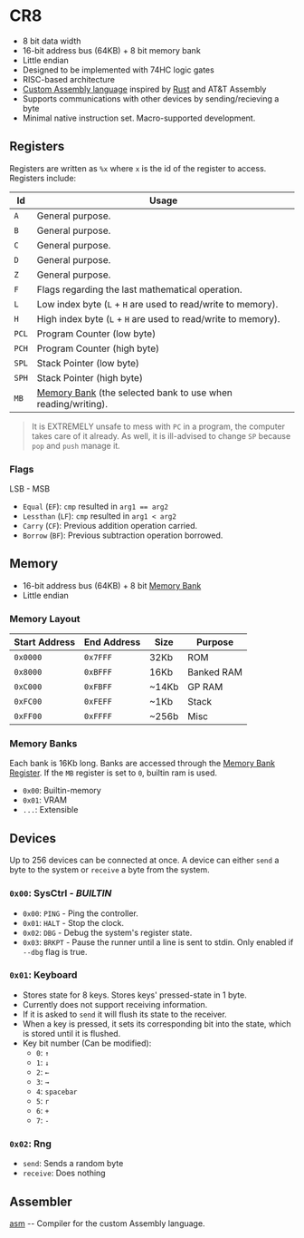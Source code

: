 # CR8

- 8 bit data width
- 16-bit address bus (64KB) + 8 bit memory bank
- Little endian
- Designed to be implemented with 74HC logic gates
- RISC-based architecture
- [Custom Assembly language](./asm/README.md) inspired by
  [Rust](https://rust-lang.org) and AT&T Assembly
- Supports communications with other devices by sending/recieving a byte
- Minimal native instruction set. Macro-supported development.

## Registers

Registers are written as `%x` where `x` is the id of the register to access.
Registers include:

| Id    | Usage                                                                   |
| ----- | ----------------------------------------------------------------------- |
| `A`   | General purpose.                                                        |
| `B`   | General purpose.                                                        |
| `C`   | General purpose.                                                        |
| `D`   | General purpose.                                                        |
| `Z`   | General purpose.                                                        |
| `F`   | Flags regarding the last mathematical operation.                        |
| `L`   | Low index byte (`L` + `H` are used to read/write to memory).            |
| `H`   | High index byte (`L` + `H` are used to read/write to memory).           |
| `PCL` | Program Counter (low byte)                                              |
| `PCH` | Program Counter (high byte)                                             |
| `SPL` | Stack Pointer (low byte)                                                |
| `SPH` | Stack Pointer (high byte)                                               |
| `MB`  | [Memory Bank](#memory) (the selected bank to use when reading/writing). |

> It is EXTREMELY unsafe to mess with `PC` in a program, the computer takes care
> of it already. As well, it is ill-advised to change `SP` because `pop` and
> `push` manage it.

### Flags

LSB - MSB

- `Equal` (`EF`): `cmp` resulted in `arg1 == arg2`
- `Lessthan` (`LF`): `cmp` resulted in `arg1 < arg2`
- `Carry` (`CF`): Previous addition operation carried.
- `Borrow` (`BF`): Previous subtraction operation borrowed.

## Memory

- 16-bit address bus (64KB) + 8 bit [Memory Bank](#registers)
- Little endian

### Memory Layout

| Start Address | End Address | Size  | Purpose    |
| ------------- | ----------- | ----- | ---------- |
| `0x0000`      | `0x7FFF`    | 32Kb  | ROM        |
| `0x8000`      | `0xBFFF`    | 16Kb  | Banked RAM |
| `0xC000`      | `0xFBFF`    | ~14Kb | GP RAM     |
| `0xFC00`      | `0xFEFF`    | ~1Kb  | Stack      |
| `0xFF00`      | `0xFFFF`    | ~256b | Misc       |

### Memory Banks

Each bank is 16Kb long. Banks are accessed through the
[Memory Bank Register](#registers). If the `MB` register is set to `0`, builtin
ram is used.

- `0x00`: Builtin-memory
- `0x01`: VRAM
- `...`: Extensible

## Devices

Up to 256 devices can be connected at once. A device can either `send` a byte to
the system or `receive` a byte from the system.

### `0x00`: SysCtrl - _BUILTIN_

- `0x00`: `PING` - Ping the controller.
- `0x01`: `HALT` - Stop the clock.
- `0x02`: `DBG` - Debug the system's register state.
- `0x03`: `BRKPT` - Pause the runner until a line is sent to stdin. Only enabled
  if `--dbg` flag is true.

### `0x01`: Keyboard

- Stores state for 8 keys. Stores keys' pressed-state in 1 byte.
- Currently does not support receiving information.
- If it is asked to `send` it will flush its state to the receiver.
- When a key is pressed, it sets its corresponding bit into the state, which is
  stored until it is flushed.
- Key bit number (Can be modified):
  - `0`: `↑`
  - `1`: `↓`
  - `2`: `←`
  - `3`: `→`
  - `4`: `spacebar`
  - `5`: `r`
  - `6`: `+`
  - `7`: `-`

### `0x02`: Rng

- `send`: Sends a random byte
- `receive`: Does nothing

## Assembler

[asm](./asm/README.md) -- Compiler for the custom Assembly language.
